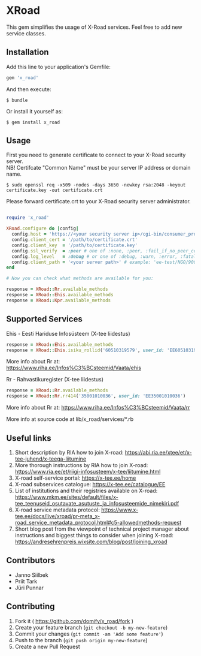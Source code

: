 # XRoad

This gem simplifies the usage of X-Road services. Feel free to add new service classes.

## Installation

Add this line to your application's Gemfile:

```ruby
gem 'x_road'
```

And then execute:

    $ bundle

Or install it yourself as:

    $ gem install x_road

## Usage

First you need to generate certificate to connect to your X-Road security server.  
NB! Certifcate "Common Name" must be your server IP address or domain name.

    $ sudo openssl req -x509 -nodes -days 3650 -newkey rsa:2048 -keyout certificate.key -out certificate.crt

Please forward certificate.crt to your X-Road security server administrator.

```ruby

require 'x_road'

XRoad.configure do |config|
  config.host = 'https://<your security server ip>/cgi-bin/consumer_proxy'
  config.client_cert = '/path/to/certificate.crt'
  config.client_key  = '/path/to/certificate.key'
  config.ssl_verify  = :peer # one of :none, :peer, :fail_if_no_peer_cert, :client_once
  config.log_level   = :debug # or one of :debug, :warn, :error, :fatal
  config.client_path = '<your server path>' # example: 'ee-test/NGO/90005872/harid' 
end

# Now you can check what methods are available for you:

response = XRoad::Rr.available_methods
response = XRoad::Ehis.available_methods
response = XRoad::Kpr.available_methods

```

## Supported Services

Ehis - Eesti Hariduse Infosüsteem (X-tee liidestus)
```ruby
response = XRoad::Ehis.available_methods
response = XRoad::Ehis.isiku_rollid('60510319579', user_id: 'EE60510319579')
```
More info about Rr at: https://www.riha.ee/Infos%C3%BCsteemid/Vaata/ehis

Rr - Rahvastikuregister (X-tee liidestus)
```ruby
response = XRoad::Rr.available_methods
response = XRoad::Rr.rr414('35001010036', user_id: 'EE35001010036')
```

More info about Rr at: https://www.riha.ee/Infos%C3%BCsteemid/Vaata/rr

More info at source code at lib/x_road/services/*.rb

## Useful links
1. Short description by RIA how to join X-road: https://abi.ria.ee/xtee/et/x-tee-juhend/x-teega-liitumine
1. More thorough instructions by RIA how to join X-road: https://www.ria.ee/et/riigi-infosusteem/x-tee/liitumine.html
1. X-road self-service portal: https://x-tee.ee/home
1. X-road subservices catalogue: https://x-tee.ee/catalogue/EE
1. List of institutions and their registries available on X-road: https://www.mkm.ee/sites/default/files/x-tee_teenuseid_osutavate_asutuste_ja_infosusteemide_nimekiri.pdf
1. X-road service metadata protocol: https://www.x-tee.ee/docs/live/xroad/pr-meta_x-road_service_metadata_protocol.html#c5-allowedmethods-request
1. Short blog post from the viewpoint of technical project manager about instructions and biggest things to consider when joining X-road: https://andresehrenpreis.wixsite.com/blog/post/joining_xroad

## Contributors

* Janno Siilbek
* Priit Tark
* Jüri Punnar

## Contributing

1. Fork it ( https://github.com/domify/x_road/fork )
2. Create your feature branch (`git checkout -b my-new-feature`)
3. Commit your changes (`git commit -am 'Add some feature'`)
4. Push to the branch (`git push origin my-new-feature`)
5. Create a new Pull Request
